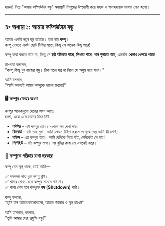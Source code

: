 দারুন! নিচে "আমার কম্পিউটার বন্ধু" অধ্যায়টি শিশুদের উপযোগী করে সহজ ও আনন্দদায়ক ভাষায় লেখা হলো।

---

## ✨ অধ্যায় ১: আমার কম্পিউটার বন্ধু

আমার একটা নতুন বন্ধু হয়েছে। তার নাম **কম্পু**।  
কম্পু দেখতে একটা ছোট টিভির মতো, কিন্তু সে অনেক কিছু পারে!

কম্পু কথা বলতে পারে না, কিন্তু সে **ছবি আঁকতে পারে**, **লিখতে পারে**, **গান শুনাতে পারে**, এমনকি **খেলাও খেলতে পারে**!

মা-বাবা বললেন,  
"কম্পু কিন্তু খুব কাজের বন্ধু। ঠিক মতো যত্ন না নিলে সে অসুস্থ হয়ে যাবে।"

আমি বললাম,  
"আমি অবশ্যই আমার কম্পুকে ভালো রাখবো!"

### 🖥️ কম্পুর দেহের অংশ
কম্পুর অনেকগুলো দেহের অংশ আছে।  
চলো, একে একে তাদের চিনে নিই:

- **মনিটর** – এটা কম্পুর চোখ। এখানে সব দেখা যায়।
- **কিবোর্ড** – এটা তার মুখ। আমি এখানে টাইপ করলে সে বুঝে নেয় আমি কী বলছি।
- **মাউস** – এটা কম্পুর হাত। আমি যেদিকে নিয়ে যাই, সেদিকেই সে যায়!
- **সিপিইউ** – এটা কম্পুর মাথা। সব বুদ্ধির কাজ সে এখানেই করে।

### 🧼 কম্পুকে পরিষ্কার রাখা দরকার!
কম্পু যেন সুস্থ থাকে, তাই আমি—

✅ সবসময় হাত ধুয়ে কম্পু ছুঁই।  
✅ খাবার খেতে খেতে কম্পুর সামনে বসি না।  
✅ কাজ শেষ হলে কম্পুকে **বন্ধ (Shutdown)** করি।

কম্পু বললো,  
"তুমি যদি আমায় ভালোবাসো, আমায় পরিষ্কার ও সুস্থ রাখো!"

আমি হাসলাম, বললাম,  
"তুমি আমার সেরা প্রযুক্তি বন্ধু!"
